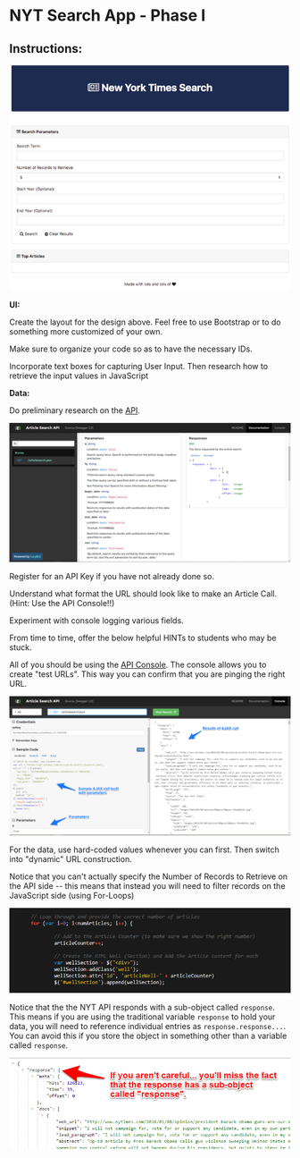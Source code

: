 # NYT Search App - Phase I

## Instructions:

![nyt](images/nyt.png)

**UI:**

Create the layout for the design above. Feel free to use Bootstrap or to do something more customized of your own.

Make sure to organize your code so as to have the necessary IDs.

Incorporate text boxes for capturing User Input. Then research how to retrieve the input values in JavaScript

**Data:**

Do preliminary research on the [API](http://developer.nytimes.com/article_search_v2.json).

![NYT-API](images/NYT-API.png)

Register for an API Key if you have not already done so.

Understand what format the URL should look like to make an Article Call. (Hint: Use the API Console!!)

Experiment with console logging various fields.

From time to time, offer the below helpful HINTs to students who may be stuck.

All of you should be using the [API Console](http://developer.nytimes.com/article_search_v2.json#/Console/GET/articlesearch.json). The console allows you to create "test URLs". This way you can confirm that you are pinging the right URL.

![6-NYT_1](images/6-NYT_1.png)

For the data, use hard-coded values whenever you can first. Then switch into "dynamic" URL construction.

Notice that you can't actually specify the Number of Records to Retrieve on the API side -- this means that instead you will need to filter records on the JavaScript side (using For-Loops)

![6-NYT_2](images/6-NYT_2.png)

Notice that the the NYT API responds with a sub-object called `response`. This means if you are using the traditional variable `response` to hold your data, you will need to reference individual entries as `response.response...`. You can avoid this if you store the object in something other than a variable called `response`.

![6-NYT_3](images/6-NYT_3.png)
